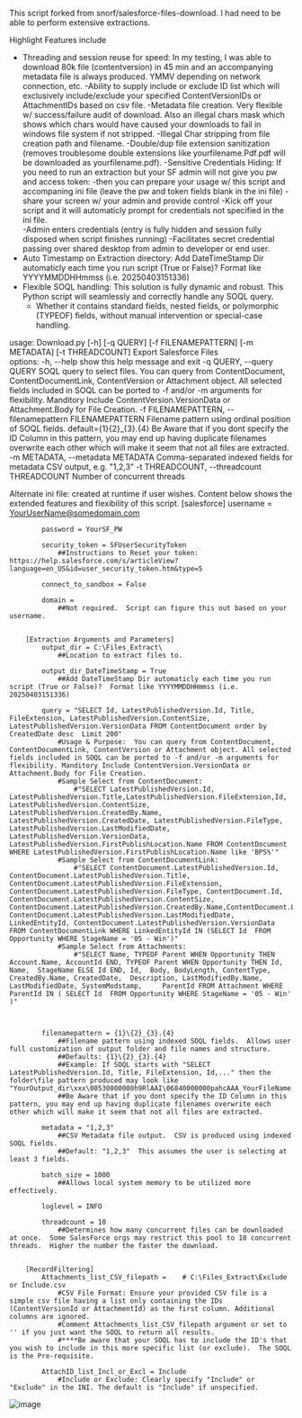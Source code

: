 This script forked from snorf/salesforce-files-download.  I had need to be able to perform extensive extractions.  


Highlight Features include
  - Threading and session reuse for speed: In my testing, I was able to download 80k file (contentversion) in 45 min and an accompanying metadata file is always produced.  YMMV depending on network connection, etc.
  -Ability to supply include or exclude ID list which will exclusively include/exclude your specified ContentVersionIDs or AttachmentIDs based on csv file.
  -Metadata file creation.  Very flexible w/ success/failure audit of download.  Also an illegal chars mask which shows which chars would have caused your downloads to fail in windows file system if not stripped.
  -Illegal Char stripping from file creation path and filename.
  -Double/dup file extension sanitization (removes troublesome double extensions like yourfilename.Pdf.pdf will be downloaded as yourfilename.pdf).
  -Sensitive Credentials Hiding:  If you need to run an extraction but your SF admin will not give you pw and access token:
      -then you can prepare your usage w/ this script and accompaning ini file (leave the pw and token fields blank in the ini file)
      -share your screen w/ your admin and provide control
      -Kick off your script and it will automaticly prompt for credentials not specified in the ini file.  
      -Admin enters credentials (entry is fully hidden and session fully disposed when script finishes running)
      -Facilitates secret credential passing over shared desktop from admin to developer or end user.
  - Auto Timestamp on Extraction directory: Add DateTimeStamp Dir automaticly each time you run script (True or False)?  Format like YYYYMMDDHHmmss (i.e. 20250403151336)
  - Flexible SOQL handling:  This solution is fully dynamic and robust. This Python script will seamlessly and correctly handle any SOQL query.
      - Whether it contains standard fields, nested fields, or polymorphic (TYPEOF) fields, without manual intervention or special-case handling.
  


usage: Download.py [-h] [-q QUERY] [-f FILENAMEPATTERN] [-m METADATA] [-t THREADCOUNT]     Export Salesforce Files                                                                                                 
  options:
    -h, --help            show this help message and exit
    -q QUERY, --query QUERY
                          SOQL query to select files. You can query from ContentDocument, ContentDocumentLink,
                          ContentVersion or Attachment object. All selected fields included in SOQL can be ported to -f
                          and/or -m arguments for flexibility. Manditory Include ContentVersion.VersionData or
                          Attachment.Body for File Creation.
    -f FILENAMEPATTERN, --filenamepattern FILENAMEPATTERN
                          Filename pattern using ordinal position of SOQL fields. default={1}\{2}_{3}.{4} Be Aware that
                          if you dont specify the ID Column in this pattern, you may end up having duplicate filenames
                          overwrite each other which will make it seem that not all files are extracted.
    -m METADATA, --metadata METADATA
                          Comma-separated indexed fields for metadata CSV output, e.g. "1,2,3"
    -t THREADCOUNT, --threadcount THREADCOUNT
                          Number of concurrent threads



Alternate ini file: created at runtime if user wishes.  Content below shows the extended features and flexibility of this script.
        [salesforce]
        	username = YourUserName@somedomain.com
        
        	password = YourSF_PW
        
        	security_token = SFUserSecurityToken        
        		##Instructions to Reset your token: https://help.salesforce.com/s/articleView?language=en_US&id=user_security_token.htm&type=5
        
        	connect_to_sandbox = False
        
        	domain =                                    
        		##Not required.  Script can figure this out based on your username.
        
        
        [Extraction Arguments and Parameters]
        	output_dir = C:\Files_Extract\              
        		##Location to extract files to.  
        
        	output_dir_DateTimeStamp = True             
        		##Add DateTimeStamp Dir automaticly each time you run script (True or False)?  Format like YYYYMMDDHHmmss (i.e. 20250403151336)
        
        	query = "SELECT Id, LatestPublishedVersion.Id, Title, FileExtension, LatestPublishedVersion.ContentSize, LatestPublishedVersion.VersionData FROM ContentDocument order by CreatedDate desc  Limit 200"
        		#Usage & Purpose:  You can query from ContentDocument, ContentDocumentLink, ContentVersion or Attachment object. All selected fields included in SOQL can be ported to -f and/or -m arguments for flexibility. Manditory Include ContentVersion.VersionData or Attachment.Body for File Creation.
        		#Sample Select from ContentDocument:  
        			#"SELECT LatestPublishedVersion.Id, LatestPublishedVersion.Title,LatestPublishedVersion.FileExtension,Id, LatestPublishedVersion.ContentSize, LatestPublishedVersion.CreatedBy.Name, LatestPublishedVersion.CreatedDate, LatestPublishedVersion.FileType, LatestPublishedVersion.LastModifiedDate, 	 LatestPublishedVersion.VersionData, LatestPublishedVersion.FirstPublishLocation.Name FROM ContentDocument WHERE LatestPublishedVersion.FirstPublishLocation.Name like 'BPS%'"
        		#Sample Select from ContentDocumentLink: 
        			#"SELECT ContentDocument.LatestPublishedVersion.Id, ContentDocument.LatestPublishedVersion.Title, ContentDocument.LatestPublishedVersion.FileExtension, 	ContentDocument.LatestPublishedVersion.FileType, ContentDocument.Id, ContentDocument.LatestPublishedVersion.ContentSize, ContentDocument.LatestPublishedVersion.CreatedBy.Name,ContentDocument.LatestPublishedVersion.CreatedDate, ContentDocument.LatestPublishedVersion.LastModifiedDate, 	LinkedEntityId, ContentDocument.LatestPublishedVersion.VersionData FROM ContentDocumentLink WHERE LinkedEntityId IN (SELECT Id 	FROM Opportunity WHERE StageName = '05 - Win')"
        		#Sample Select from Attachments: 
        			#"SELECT Name, TYPEOF Parent WHEN Opportunity THEN Account.Name, AccountId END, TYPEOF Parent WHEN Opportunity THEN Id, Name,  StageName ELSE Id END, Id,  Body, BodyLength, ContentType, CreatedBy.Name, CreatedDate, 	Description, LastModifiedBy.Name, LastModifiedDate, SystemModstamp, 	ParentId FROM Attachment WHERE ParentId IN ( SELECT Id 	FROM Opportunity WHERE StageName = '05 - Win' )"
        
        	
        
        	filenamepattern = {1}\{2}_{3}.{4}
        		##Filename pattern using indexed SOQL fields.  Allows user full customization of output folder and file names and structure.  
        		##Defaults: {1}\{2}_{3}.{4} 
        		##Example: If SOQL starts with "SELECT LatestPublishedVersion.Id, Title, FileExtension, Id,..." then the folder\file pattern produced may look like "YourOutput_dir\xxx\00530000000h9RlAAI\06840000000pahcAAA_YourFileName.Ext".
        		##Be Aware that if you dont specify the ID Column in this pattern, you may end up having duplicate filenames overwrite each other which will make it seem that not all files are extracted.
        
        	metadata = "1,2,3"
        		##CSV Metadata file output.  CSV is produced using indexed SOQL fields.
        		##Default: "1,2,3"  This assumes the user is selecting at least 3 fields.
        
        	batch_size = 1000
        		##Allows local system memory to be utilized more effectively.  
        
        	loglevel = INFO
        
        	threadcount = 10
        		##Determines how many concurrent files can be downloaded at once.  Some SalesForce orgs may restrict this pool to 10 concurrent threads.  Higher the number the faster the download.
        
        
        [RecordFiltering]   
        	Attachments_list_CSV_filepath =    # C:\Files_Extract\Exclude or Include.csv 
        		#CSV File Format: Ensure your provided CSV file is a simple csv file having a list only containing the IDs (ContentVersionId or AttachmentId) as the first column. Additional columns are ignored.
        		#Comment Attachments_list_CSV_filepath argument or set to '' if you just want the SOQL to return all results.
        		#****Be aware that your SOQL has to include the ID's that you wish to include in this more specific list (or exclude).  The SOQL is the Pre-requisite.
        
        	AttachID_list_Incl_or_Excl = Include  
        		#Include or Exclude: Clearly specify "Include" or "Exclude" in the INI. The default is "Include" if unspecified.


                        
![image](https://github.com/user-attachments/assets/3e0d4582-850e-4170-8d4b-80b7b904ca3a)
